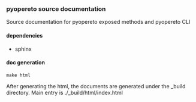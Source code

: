 ### pyopereto source documentation 
Source documentation for pyopereto exposed methods and pyopereto CLI

#### dependencies
 - sphinx


#### doc generation
```
make html
```
After generating the html, the documents are generated under the _build directory.
Main entry is ./_build/html/index.html


